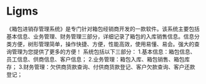 # Ligms
 《箱包进销存管理系统》是专门针对箱包经销商开发的一款软件。该系统主要包括基本信息、业务管理、财务管理三部分，详细记录了箱包的入库销售信息。信息分类方便，树形管理简单，操作快捷、方便，性能高效，使用易懂、易会。强大的查询管理为您提供了更多的方便！  系统包括以下三部分：  1.基本信息：箱包信息、员工信息、供商信息、客户信息；  2.业务管理：箱包入库、箱包销售、箱包库存；  3.财务管理：欠供商货款查询、付供商货款登记、客户欠款查询、客户还款登记；

